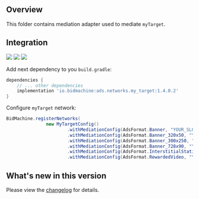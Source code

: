 ## Overview

This folder contains mediation adapter used to mediate `myTarget`.

## Integration

[<img src="https://img.shields.io/badge/Min%20SDK%20version-1.4.0-brightgreen">](https://github.com/bidmachine/BidMachine-Android-SDK)
[<img src="https://img.shields.io/badge/Network%20Adapter%20version-1.4.0.2-brightgreen">](https://artifactory.bidmachine.io/bidmachine/io/bidmachine/ads.networks.my_target/1.4.0.2/)
[<img src="https://img.shields.io/badge/Network%20version-5.4.7-blue">](https://github.com/myTargetSDK/mytarget-android)

Add next dependency to you `build.gradle`:

```groovy
dependencies {
    // ... other dependencies
    implementation 'io.bidmachine:ads.networks.my_target:1.4.0.2'
}
```

Configure `myTarget` network:

```java
BidMachine.registerNetworks(
               new MyTargetConfig()
                       .withMediationConfig(AdsFormat.Banner, "YOUR_SLOT_ID")
                       .withMediationConfig(AdsFormat.Banner_320x50, "YOUR_SLOT_ID")
                       .withMediationConfig(AdsFormat.Banner_300x250, "YOUR_SLOT_ID")
                       .withMediationConfig(AdsFormat.Banner_728x90, "YOUR_SLOT_ID")
                       .withMediationConfig(AdsFormat.InterstitialStatic, "YOUR_SLOT_ID")
                       .withMediationConfig(AdsFormat.RewardedVideo, "YOUR_SLOT_ID");
```

## What's new in this version

Please view the [changelog](CHANGELOG.md) for details.